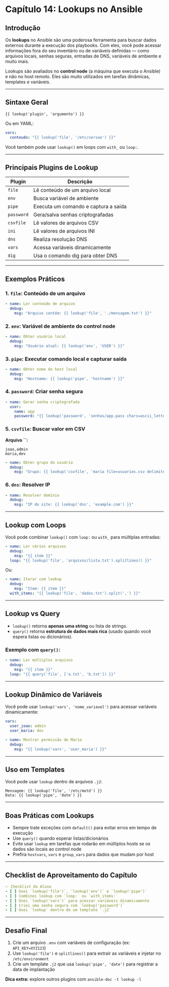 # Capítulo 14: Lookups no Ansible

## Introdução

Os **lookups** no Ansible são uma poderosa ferramenta para buscar dados externos durante a execução dos playbooks. Com eles, você pode acessar informações fora do seu inventário ou de variáveis definidas — como arquivos locais, senhas seguras, entradas de DNS, variáveis de ambiente e muito mais.

Lookups são avaliados no **control node** (a máquina que executa o Ansible) e não no host remoto. Eles são muito utilizados em tarefas dinâmicas, templates e variáveis.

---

## Sintaxe Geral

```jinja
{{ lookup('plugin', 'argumento') }}
```

Ou em YAML:

```yaml
vars:
  conteudo: "{{ lookup('file', '/etc/versao') }}"
```

Você também pode usar `lookup()` em loops com `with_` ou `loop:`.

---

## Principais Plugins de Lookup

| Plugin     | Descrição                            |
| ---------- | ------------------------------------ |
| `file`     | Lê conteúdo de um arquivo local      |
| `env`      | Busca variável de ambiente           |
| `pipe`     | Executa um comando e captura a saída |
| `password` | Gera/salva senhas criptografadas     |
| `csvfile`  | Lê valores de arquivos CSV           |
| `ini`      | Lê valores de arquivos INI           |
| `dns`      | Realiza resolução DNS                |
| `vars`     | Acessa variáveis dinamicamente       |
| `dig`      | Usa o comando dig para obter DNS     |

---

## Exemplos Práticos

### 1. `file`: Conteúdo de um arquivo

```yaml
- name: Ler conteúdo de arquivo
  debug:
    msg: "Arquivo contém: {{ lookup('file', './mensagem.txt') }}"
```

### 2. `env`: Variável de ambiente do control node

```yaml
- name: Obter usuário local
  debug:
    msg: "Usuário atual: {{ lookup('env', 'USER') }}"
```

### 3. `pipe`: Executar comando local e capturar saída

```yaml
- name: Obter nome do host local
  debug:
    msg: "Hostname: {{ lookup('pipe', 'hostname') }}"
```

### 4. `password`: Criar senha segura

```yaml
- name: Gerar senha criptografada
  user:
    name: app
    password: "{{ lookup('password', 'senhas/app.pass chars=ascii_letters,digits length=15') | password_hash('sha512') }}"
```

### 5. `csvfile`: Buscar valor em CSV

**Arquivo **``**:**

```
joao,admin
maria,dev
```

```yaml
- name: Obter grupo do usuário
  debug:
    msg: "Grupo: {{ lookup('csvfile', 'maria file=usuarios.csv delimiter=,') }}"
```

### 6. `dns`: Resolver IP

```yaml
- name: Resolver domínio
  debug:
    msg: "IP do site: {{ lookup('dns', 'example.com') }}"
```

---

## Lookup com Loops

Você pode combinar `lookup()` com `loop:` ou `with_` para múltiplas entradas:

```yaml
- name: Ler vários arquivos
  debug:
    msg: "{{ item }}"
  loop: "{{ lookup('file', 'arquivos/lista.txt').splitlines() }}"
```

Ou:

```yaml
- name: Iterar com lookup
  debug:
    msg: "Item: {{ item }}"
  with_items: "{{ lookup('file', 'dados.txt').split(',') }}"
```

---

## Lookup vs Query

- `lookup()` retorna **apenas uma string** ou lista de strings.
- `query()` retorna **estrutura de dados mais rica** (usado quando você espera listas ou dicionários).

### Exemplo com `query()`:

```yaml
- name: Ler múltiplos arquivos
  debug:
    msg: "{{ item }}"
  loop: "{{ query('file', ['a.txt', 'b.txt']) }}"
```

---

## Lookup Dinâmico de Variáveis

Você pode usar `lookup('vars', 'nome_variavel')` para acessar variáveis dinamicamente:

```yaml
vars:
  user_joao: admin
  user_maria: dev

- name: Mostrar permissão de Maria
  debug:
    msg: "{{ lookup('vars', 'user_maria') }}"
```

---

## Uso em Templates

Você pode usar `lookup` dentro de arquivos `.j2`:

```jinja
Mensagem: {{ lookup('file', '/etc/motd') }}
Data: {{ lookup('pipe', 'date') }}
```

---

## Boas Práticas com Lookups

- Sempre trate exceções com `default()` para evitar erros em tempo de execução
- Use `query()` quando esperar listas/dicionários
- Evite usar `lookup` em tarefas que rodarão em múltiplos hosts se os dados são locais ao control node
- Prefira `hostvars`, `vars` e `group_vars` para dados que mudam por host

---

## Checklist de Aproveitamento do Capítulo

```yaml
✅ Checklist do Aluno
- [ ] Usei `lookup('file')`, `lookup('env')` e `lookup('pipe')`
- [ ] Combinei lookup com `loop:` ou `with_items:`
- [ ] Usei `lookup('vars')` para acessar variáveis dinamicamente
- [ ] Criei uma senha segura com `lookup('password')`
- [ ] Usei `lookup` dentro de um template `.j2`
```

---

## Desafio Final

1. Crie um arquivo `.env` com variáveis de configuração (ex: `API_KEY=XYZ123`)
2. Use `lookup('file')` e `splitlines()` para extrair as variáveis e injetar no `/etc/environment`
3. Crie um template `.j2` que usa `lookup('pipe', 'date')` para registrar a data de implantação

**Dica extra:** explore outros plugins com `ansible-doc -t lookup -l`

